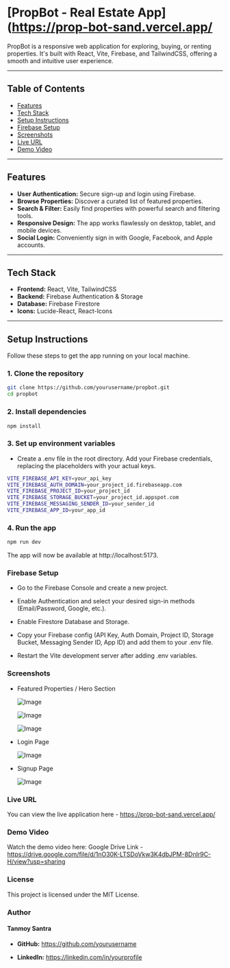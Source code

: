 # [PropBot - Real Estate App](https://prop-bot-sand.vercel.app/

PropBot is a responsive web application for exploring, buying, or renting properties. It's built with React, Vite, Firebase, and TailwindCSS, offering a smooth and intuitive user experience.

---

## Table of Contents

- [Features](#features)  
- [Tech Stack](#tech-stack)  
- [Setup Instructions](#setup-instructions)  
- [Firebase Setup](#firebase-setup)  
- [Screenshots](#screenshots)  
- [Live URL](#live-url)  
- [Demo Video](#demo-video)  

---

## Features

- **User Authentication:** Secure sign-up and login using Firebase.  
- **Browse Properties:** Discover a curated list of featured properties.  
- **Search & Filter:** Easily find properties with powerful search and filtering tools.  
- **Responsive Design:** The app works flawlessly on desktop, tablet, and mobile devices.  
- **Social Login:** Conveniently sign in with Google, Facebook, and Apple accounts.  

---

## Tech Stack

- **Frontend:** React, Vite, TailwindCSS  
- **Backend:** Firebase Authentication & Storage  
- **Database:** Firebase Firestore  
- **Icons:** Lucide-React, React-Icons  

---

## Setup Instructions

Follow these steps to get the app running on your local machine.

### 1. Clone the repository

```bash
git clone https://github.com/yourusername/propbot.git
cd propbot
```
### 2. Install dependencies
```bash
npm install
```
### 3. Set up environment variables
- Create a .env file in the root directory. Add your Firebase credentials, replacing the placeholders with your actual keys.
``` bash
VITE_FIREBASE_API_KEY=your_api_key
VITE_FIREBASE_AUTH_DOMAIN=your_project_id.firebaseapp.com
VITE_FIREBASE_PROJECT_ID=your_project_id
VITE_FIREBASE_STORAGE_BUCKET=your_project_id.appspot.com
VITE_FIREBASE_MESSAGING_SENDER_ID=your_sender_id
VITE_FIREBASE_APP_ID=your_app_id
```
### 4. Run the app
``` bash
npm run dev
```
The app will now be available at http://localhost:5173.

### Firebase Setup
- Go to the Firebase Console and create a new project.

- Enable Authentication and select your desired sign-in methods (Email/Password, Google, etc.).

- Enable Firestore Database and Storage.

- Copy your Firebase config (API Key, Auth Domain, Project ID, Storage Bucket, Messaging Sender ID, App ID) and add them to your .env file.

- Restart the Vite development server after adding .env variables.

### Screenshots
- Featured Properties / Hero Section
  
  ![Image](https://github.com/user-attachments/assets/0896199a-039b-47c8-97b0-f02097476266)

  ![Image](https://github.com/user-attachments/assets/cee74a7b-d5c9-48a6-be8a-cfd0e848198a)

  ![Image](https://github.com/user-attachments/assets/ed5bda2b-528a-4937-a370-930199b918b0)

- Login Page
  
  ![Image](https://github.com/user-attachments/assets/763da3fc-c786-469d-ab1d-3c4a0f5743ad)

- Signup Page
  
  ![Image](https://github.com/user-attachments/assets/d0be7138-a16f-4972-91d3-d5e8b9d7cb69)


### Live URL
You can view the live application here - https://prop-bot-sand.vercel.app/

### Demo Video
Watch the demo video here: Google Drive Link - https://drive.google.com/file/d/1nO30K-LTSDoVkw3K4dbJPM-8DnIr9C-H/view?usp=sharing

### License
This project is licensed under the MIT License.

### Author
#### Tanmoy Santra
- **GitHub:** https://github.com/yourusername

- **LinkedIn:** https://linkedin.com/in/yourprofile
